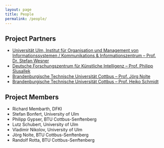 ```yaml
---
layout: page
title: People
permalink: /people/
---
```


## Project Partners

* [Universität Ulm, Institut für Organisation und Management von Informationssystemen / Kommunikations & Informationszentrum – Prof. Dr. Stefan Wesner](http://www.uni-ulm.de/in/omi/)
* [Deutsche Forschungszentrum für Künstliche Intelligenz – Prof. Philipp Slusallek](https://www.dfki.de/web/forschung/asr)
* [Brandenburgische Technische Universität Cottbus – Prof. Jörg Nolte](https://www.b-tu.de/fg-betriebssysteme/)
* [Brandenburgische Technische Universität Cottbus – Prof. Heiko Schmidt](https://www.b-tu.de/fg-stroemungsmodellierung/)


## Project Members

* Richard Membarth, DFKI
* Stefan Bonfert, University of Ulm
* Philipp Gypser, BTU Cottbus-Senftenberg
* Lutz Schubert, University of Ulm
* Vladimir Nikolov, University of Ulm
* Jörg Nolte, BTU Cottbus-Senftenberg
* Randolf Rotta, BTU Cottbus-Senftenberg

